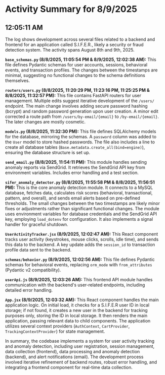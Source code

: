 # Activity Summary for 8/9/2025

## 12:05:11 AM
The log shows development across several files related to a backend and frontend for an application called S.I.F.E.R., likely a security or fraud detection system.  The activity spans August 8th and 9th, 2025.

**`base_schemas.py` (8/8/2025, 11:05:54 PM & 8/9/2025, 12:02:38 AM):** This file defines Pydantic schemas for user accounts, sessions, behavioral events, and transaction profiles.  The changes between the timestamps are minimal, suggesting no functional changes to the schema definitions themselves.

**`routers/users.py` (8/8/2025, 11:20:29 PM, 11:23:16 PM, 11:25:25 PM & 8/8/2025, 11:32:57 PM):** This file contains FastAPI routers for user management.  Multiple edits suggest iterative development of the `/users/` endpoint.  The main change involves adding secure password hashing (bcrypt) and random password generation upon user creation.  A minor edit corrected a route path from `/users/by-email/{email}` to `/by-email/{email}`. The later changes are mostly cosmetic.

**`models.py` (8/8/2025, 11:32:30 PM):** This file defines SQLAlchemy models for the database, mirroring the schemas. A `password` column was added to the `User` model to store hashed passwords.  The file also includes a line to create all database tables (`Base.metadata.create_all(bind=engine)`), ensuring the database structure is set up.

**`send_email.py` (8/8/2025, 11:54:11 PM):** This module handles sending anomaly reports via SendGrid. It retrieves the SendGrid API key from environment variables.  Includes error handling and a test section.

**`sifer_anomaly_detector.py` (8/8/2025, 11:55:58 PM & 8/8/2025, 11:56:51 PM):** This is the core anomaly detection module. It connects to a MySQL database, fetches data, calculates risk scores (behavioral, transactional, pattern, and overall), and sends email alerts based on pre-defined thresholds. The small changes between the two timestamps are likely minor fixes or adjustments rather than significant functional changes.  The module uses environment variables for database credentials and the SendGrid API key, employing `load_dotenv` for configuration. It also implements a signal handler for graceful shutdown.

**`UserActivityTracker.jsx` (8/9/2025, 12:02:47 AM):** This React component tracks user activity (keystrokes, mouse clicks, scrolls, idle time), and sends this data to the backend.  A key update adds the `session_id` to transaction profile data sent to the backend.

**`schemas/behavior.py` (8/9/2025, 12:02:56 AM):** This file defines Pydantic schemas for behavioral events, replacing `orm_mode` with `from_attributes` (Pydantic v2 compatibility).

**`userApi.js` (8/9/2025, 12:03:26 AM):** This frontend API module handles communication with the backend's user-related endpoints, including detailed error handling.

**`App.jsx` (8/9/2025, 12:03:32 AM):** This React component handles the main application logic.  On initial load, it checks for a S.I.F.E.R user ID in local storage; if not found, it creates a new user in the backend for tracking purposes only, storing the ID in local storage.  It then renders the main application, passing relevant data to child components.  The application utilizes several context providers (`AuthContext`, `CartProvider`, `TrackingContextProvider`) for state management.


In summary, the codebase implements a system for user activity tracking and anomaly detection, including user registration, session management, data collection (frontend), data processing and anomaly detection (backend), and alert notifications (email).  The development process involved iterative refinement of backend routes, robust error handling, and integrating a frontend component for real-time data collection.
